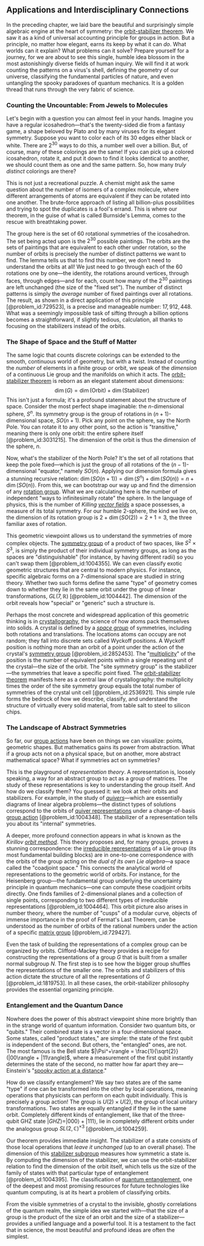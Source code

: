 ## Applications and Interdisciplinary Connections

In the preceding chapter, we laid bare the beautiful and surprisingly simple algebraic engine at the heart of symmetry: the [orbit-stabilizer theorem](@article_id:144736). We saw it as a kind of universal accounting principle for groups in action. But a principle, no matter how elegant, earns its keep by what it can *do*. What worlds can it explain? What problems can it solve? Prepare yourself for a journey, for we are about to see this single, humble idea blossom in the most astonishingly diverse fields of human inquiry. We will find it at work counting the patterns on a virus's shell, defining the geometry of our universe, classifying the fundamental particles of nature, and even untangling the spooky paradoxes of quantum mechanics. It is a golden thread that runs through the very fabric of science.

### Counting the Uncountable: From Jewels to Molecules

Let's begin with a question you can almost feel in your hands. Imagine you have a regular icosahedron—that's the twenty-sided die from a fantasy game, a shape beloved by Plato and by many viruses for its elegant symmetry. Suppose you want to color each of its 30 edges either black or white. There are $2^{30}$ ways to do this, a number well over a billion. But, of course, many of these colorings are the same! If you can pick up a colored icosahedron, rotate it, and put it down to find it looks identical to another, we should count them as one and the same pattern. So, how many *truly distinct* colorings are there?

This is not just a recreational puzzle. A chemist might ask the same question about the number of isomers of a complex molecule, where different arrangements of atoms are equivalent if they can be rotated into one another. The brute-force approach of listing all billion-plus possibilities and trying to spot the duplicates is a fool's errand. This is where our theorem, in the guise of what is called Burnside's Lemma, comes to the rescue with breathtaking power.

The group here is the set of 60 rotational symmetries of the icosahedron. The set being acted upon is the $2^{30}$ possible paintings. The orbits are the sets of paintings that are equivalent to each other under rotation, so the number of orbits is precisely the number of distinct patterns we want to find. The lemma tells us that to find this number, we don't need to understand the orbits at all! We just need to go through each of the 60 rotations one by one—the identity, the rotations around vertices, through faces, through edges—and for each, count how many of the $2^{30}$ paintings are left unchanged (the size of the "fixed set"). The number of distinct patterns is simply the *average* number of fixed paintings over all rotations. The result, as shown in a direct application of this principle [@problem_id:729523], is a precise and manageable number: $17,912,448$. What was a seemingly impossible task of sifting through a billion options becomes a straightforward, if slightly tedious, calculation, all thanks to focusing on the stabilizers instead of the orbits.

### The Shape of Space and the Stuff of Matter

The same logic that counts discrete colorings can be extended to the smooth, continuous world of geometry, but with a twist. Instead of counting the *number* of elements in a finite group or orbit, we speak of the *dimension* of a continuous Lie group and the manifolds on which it acts. The [orbit-stabilizer theorem](@article_id:144736) is reborn as an elegant statement about dimensions:
$$
\dim(G) = \dim(\text{Orbit}) + \dim(\text{Stabilizer})
$$
This isn't just a formula; it's a profound statement about the structure of space. Consider the most perfect shape imaginable: the $n$-dimensional sphere, $S^n$. Its symmetry group is the group of rotations in $(n+1)$-dimensional space, $SO(n+1)$. Pick any point on the sphere, say the North Pole. You can rotate it to any other point, so the action is "transitive," meaning there is only one orbit: the entire sphere itself [@problem_id:3031215]. The dimension of the orbit is thus the dimension of the sphere, $n$.

Now, what's the stabilizer of the North Pole? It's the set of all rotations that keep the pole fixed—which is just the group of all rotations of the $(n-1)$-dimensional "equator," namely $SO(n)$. Applying our dimension formula gives a stunning recursive relation: $\dim(SO(n+1)) = \dim(S^n) + \dim(SO(n)) = n + \dim(SO(n))$. From this, we can bootstrap our way up and find the dimension of any [rotation group](@article_id:203918). What we are calculating here is the number of independent "ways to infinitesimally rotate" the sphere. In the language of physics, this is the number of *Killing [vector fields](@article_id:160890)* a space possesses, a measure of its total symmetry. For our humble 2-sphere, the kind we live on, the dimension of its rotation group is $2 + \dim(SO(2)) = 2+1=3$, the three familiar axes of rotation.

This geometric viewpoint allows us to understand the symmetries of more complex objects. The [symmetry group](@article_id:138068) of a product of two spaces, like $S^2 \times S^3$, is simply the product of their individual symmetry groups, as long as the spaces are "distinguishable" (for instance, by having different radii) so you can't swap them [@problem_id:1004355]. We can even classify exotic geometric structures that are central to modern physics. For instance, specific algebraic forms on a 7-dimensional space are studied in string theory. Whether two such forms define the same "type" of geometry comes down to whether they lie in the same orbit under the group of linear transformations, $GL(7, \mathbb{R})$ [@problem_id:1004442]. The dimension of the orbit reveals how "special" or "generic" such a structure is.

Perhaps the most concrete and widespread application of this geometric thinking is in [crystallography](@article_id:140162), the science of how atoms pack themselves into solids. A crystal is defined by a *[space group](@article_id:139516)* of symmetries, including both rotations and translations. The locations atoms can occupy are not random; they fall into discrete sets called Wyckoff positions. A Wyckoff position is nothing more than an orbit of a point under the action of the crystal's [symmetry group](@article_id:138068) [@problem_id:2852453]. The "[multiplicity](@article_id:135972)" of the position is the number of equivalent points within a single repeating unit of the crystal—the size of the orbit. The "site symmetry group" is the stabilizer—the symmetries that leave a specific point fixed. The [orbit-stabilizer theorem](@article_id:144736) manifests here as a central law of crystallography: the multiplicity times the order of the site symmetry group equals the total number of symmetries of the crystal unit cell [@problem_id:2536921]. This simple rule forms the bedrock of how we describe, classify, and understand the structure of virtually every solid material, from table salt to steel to silicon chips.

### The Landscape of Abstract Symmetries

So far, our [group actions](@article_id:268318) have been on things we can visualize: points, geometric shapes. But mathematics gains its power from abstraction. What if a group acts not on a physical space, but on another, more abstract mathematical space? What if symmetries act on symmetries?

This is the playground of *representation theory*. A representation is, loosely speaking, a way for an abstract group to act as a group of matrices. The study of these representations is key to understanding the group itself. And how do we classify them? You guessed it: we look at their orbits and stabilizers. For example, in the study of *[quivers](@article_id:143446)*—which are essentially diagrams of linear algebra problems—the distinct types of solutions correspond to the orbits of [quiver representations](@article_id:145792) under a change-of-basis [group action](@article_id:142842) [@problem_id:1004348]. The stabilizer of a representation tells you about its "internal" symmetries.

A deeper, more profound connection appears in what is known as the *Kirillov [orbit method](@article_id:160822)*. This theory proposes and, for many groups, proves a stunning correspondence: the [irreducible representations](@article_id:137690) of a Lie group (its most fundamental building blocks) are in one-to-one correspondence with the orbits of the group acting on the *dual of its own Lie algebra*—a space called the "coadjoint space." This connects the analytical world of representations to the geometric world of orbits. For instance, for the Heisenberg group—the fundamental group underlying the uncertainty principle in quantum mechanics—one can compute these coadjoint orbits directly. One finds families of 2-dimensional planes and a collection of single points, corresponding to two different types of irreducible representations [@problem_id:1004464]. This orbit picture also arises in number theory, where the number of "cusps" of a modular curve, objects of immense importance in the proof of Fermat's Last Theorem, can be understood as the number of orbits of the rational numbers under the action of a specific [matrix group](@article_id:155708) [@problem_id:729427].

Even the task of building the representations of a complex group can be organized by orbits. Clifford-Mackey theory provides a recipe for constructing the representations of a group $G$ that is built from a smaller normal subgroup $N$. The first step is to see how the bigger group shuffles the representations of the smaller one. The orbits and stabilizers of this action dictate the structure of all the representations of $G$ [@problem_id:1819753]. In all these cases, the orbit-stabilizer philosophy provides the essential organizing principle.

### Entanglement and the Quantum Dance

Nowhere does the power of this abstract viewpoint shine more brightly than in the strange world of quantum information. Consider two quantum bits, or "qubits." Their combined state is a vector in a four-dimensional space. Some states, called "product states," are simple: the state of the first qubit is independent of the second. But others, the "entangled" ones, are not. The most famous is the Bell state $|\Psi^+\rangle = \frac{1}{\sqrt{2}}(|00\rangle + |11\rangle)$, where a measurement of the first qubit instantly determines the state of the second, no matter how far apart they are—Einstein's "[spooky action at a distance](@article_id:142992)."

How do we classify entanglement? We say two states are of the same "type" if one can be transformed into the other by local operations, meaning operations that physicists can perform on each qubit individually. This is precisely a group action! The group is $U(2) \times U(2)$, the group of local unitary transformations. Two states are equally entangled if they lie in the same orbit. Completely different kinds of entanglement, like that of the three-qubit GHZ state $|GHZ\rangle = |000\rangle + |111\rangle$, lie in completely different orbits under the analogous group $SL(2, \mathbb{C})^{\times 3}$ [@problem_id:1004259].

Our theorem provides immediate insight. The stabilizer of a state consists of those local operations that *leave it unchanged* (up to an overall phase). The dimension of this [stabilizer subgroup](@article_id:136722) measures how symmetric a state is. By computing the dimension of the stabilizer, we can use the orbit-stabilizer relation to find the dimension of the orbit itself, which tells us the size of the family of states with that particular type of entanglement [@problem_id:1004395]. The classification of [quantum entanglement](@article_id:136082), one of the deepest and most promising resources for future technologies like quantum computing, is at its heart a problem of classifying orbits.

From the visible symmetries of a crystal to the invisible, ghostly correlations of the quantum realm, the simple idea we started with—that the size of a group is the product of the size of an orbit and the size of a stabilizer—provides a unified language and a powerful tool. It is a testament to the fact that in science, the most beautiful and profound ideas are often the simplest.